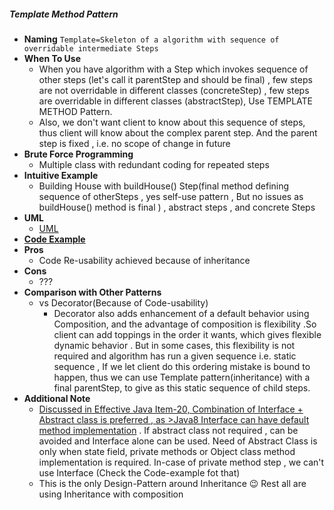 ##### Template Method Pattern
- **Naming** `Template=Skeleton of a algorithm with sequence of overridable intermediate Steps`
- **When To Use**
    - When you have algorithm with a Step which invokes sequence of other steps (let's call it parentStep and should be final)
    , few steps are not overridable in different classes (concreteStep)
    , few steps are overridable in different classes (abstractStep),
    Use TEMPLATE METHOD Pattern.
    - Also, we don't want client to know about this sequence of steps, thus client will know about the complex parent step. And the parent step is fixed , i.e. no scope of change in future
- **Brute Force Programming**
    - Multiple class with redundant coding for repeated steps 
- **Intuitive Example**
    - Building House with buildHouse() Step(final method defining sequence of otherSteps , yes self-use pattern , But no issues as buildHouse() method is final ) ,  abstract steps , and concrete Steps
- **UML**
    - [UML](UML.puml)
- [**Code Example**](https://www.journaldev.com/1763/template-method-design-pattern-in-java#template-method-abstract-class)
- **Pros** 
    - Code Re-usability achieved because of inheritance
- **Cons**
    - ???
- **Comparison with Other Patterns**
    - vs Decorator(Because of Code-usability)
        - Decorator also adds enhancement of a default behavior using Composition, and the advantage of composition is flexibility .So client can add toppings in the order it wants, which gives flexible dynamic behavior .
        But in some cases, this flexibility is not required and algorithm has run a given sequence i.e. static sequence , If we let client do this ordering mistake is bound to happen, thus we can use Template pattern(inheritance) with a final parentStep, to give as this static sequence of child steps.   
- **Additional Note**
    - [Discussed in Effective Java Item-20, Combination of Interface + Abstract class is preferred , as >Java8 Interface can have default method implementation](https://github.com/pintub/EffectiveJava-Summary/blob/master/EffectiveJavaSummary/ClassesAndInterfaces.todo) . If abstract class not required , can be avoided and Interface alone can be used. Need of Abstract Class is only when state field, private methods or Object class method implementation is required. In-case of private method step , we can't use Interface (Check the Code-example fot that) 
    - This is the only Design-Pattern around Inheritance :wink: Rest all are using Inheritance with composition 

